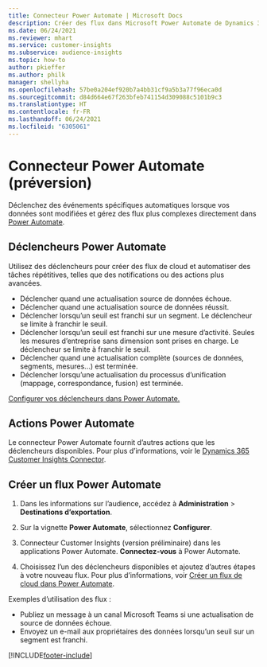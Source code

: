 ```yaml
---
title: Connecteur Power Automate | Microsoft Docs
description: Créer des flux dans Microsoft Power Automate de Dynamics 365 Customer Insights.
ms.date: 06/24/2021
ms.reviewer: mhart
ms.service: customer-insights
ms.subservice: audience-insights
ms.topic: how-to
author: pkieffer
ms.author: philk
manager: shellyha
ms.openlocfilehash: 57be0a204ef920b7a4bb31cf9a5b3a77f96eca0d
ms.sourcegitcommit: d84d664e67f263bfeb741154d309088c5101b9c3
ms.translationtype: HT
ms.contentlocale: fr-FR
ms.lasthandoff: 06/24/2021
ms.locfileid: "6305061"
---
```

# <a name="power-automate-connector-preview"></a>Connecteur Power Automate (préversion)

Déclenchez des événements spécifiques automatiques lorsque vos données sont modifiées et gérez des flux plus complexes directement dans [Power Automate](https://flow.microsoft.com/).

## <a name="power-automate-triggers"></a>Déclencheurs Power Automate

Utilisez des déclencheurs pour créer des flux de cloud et automatiser des tâches répétitives, telles que des notifications ou des actions plus avancées. 

- Déclencher quand une actualisation source de données échoue. 
- Déclencher quand une actualisation source de données réussit.
- Déclencher lorsqu’un seuil est franchi sur un segment. Le déclencheur se limite à franchir le seuil.
- Déclencher lorsqu’un seuil est franchi sur une mesure d’activité. Seules les mesures d’entreprise sans dimension sont prises en charge. Le déclencheur se limite à franchir le seuil.
- Déclencher quand une actualisation complète (sources de données, segments, mesures...) est terminée.
- Déclencher lorsqu’une actualisation du processus d’unification (mappage, correspondance, fusion) est terminée.

[Configurer vos déclencheurs dans Power Automate.](https://flow.microsoft.com/connectors/shared_customerinsights/dynamics-365-customer-insights-connector/)

## <a name="power-automate-actions"></a>Actions Power Automate

Le connecteur Power Automate fournit d’autres actions que les déclencheurs disponibles. Pour plus d’informations, voir le [Dynamics 365 Customer Insights Connector](/connectors/customerinsights/).

## <a name="create-a-power-automate-flow"></a>Créer un flux Power Automate

1. Dans les informations sur l’audience, accédez à **Administration** > **Destinations d’exportation**.

1. Sur la vignette **Power Automate**, sélectionnez **Configurer**.

1. Connecteur Customer Insights (version préliminaire) dans les applications Power Automate. **Connectez-vous** à Power Automate.

1. Choisissez l’un des déclencheurs disponibles et ajoutez d’autres étapes à votre nouveau flux. Pour plus d’informations, voir [Créer un flux de cloud dans Power Automate](/power-automate/get-started-logic-flow).

Exemples d’utilisation des flux : 
- Publiez un message à un canal Microsoft Teams si une actualisation de source de données échoue. 
- Envoyez un e-mail aux propriétaires des données lorsqu’un seuil sur un segment est franchi.



[!INCLUDE[footer-include](../includes/footer-banner.md)]
